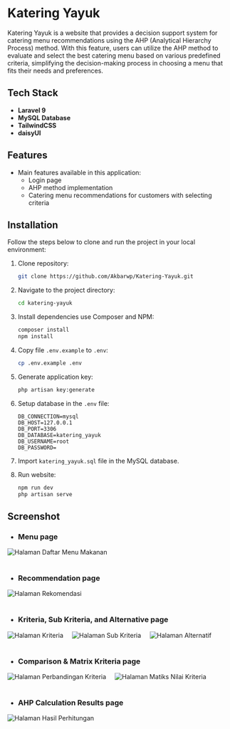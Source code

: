 # Katering Yayuk

Katering Yayuk is a website that provides a decision support system for catering menu recommendations using the AHP (Analytical Hierarchy Process) method. With this feature, users can utilize the AHP method to evaluate and select the best catering menu based on various predefined criteria, simplifying the decision-making process in choosing a menu that fits their needs and preferences.

## Tech Stack

- **Laravel 9**
- **MySQL Database**
- **TailwindCSS**
- **daisyUI**

## Features

- Main features available in this application:
  - Login page
  - AHP method implementation
  - Catering menu recommendations for customers with selecting criteria

## Installation

Follow the steps below to clone and run the project in your local environment:

1. Clone repository:

    ```bash
    git clone https://github.com/Akbarwp/Katering-Yayuk.git
    ```

2. Navigate to the project directory:

    ```bash
    cd katering-yayuk
    ```

3. Install dependencies use Composer and NPM:

    ```bash
    composer install
    npm install
    ```

4. Copy file `.env.example` to `.env`:

    ```bash
    cp .env.example .env
    ```

5. Generate application key:

    ```bash
    php artisan key:generate
    ```

6. Setup database in the `.env` file:

    ```plaintext
    DB_CONNECTION=mysql
    DB_HOST=127.0.0.1
    DB_PORT=3306
    DB_DATABASE=katering_yayuk
    DB_USERNAME=root
    DB_PASSWORD=
    ```

7. Import `katering_yayuk.sql` file in the MySQL database.

8. Run website:

    ```bash
    npm run dev
    php artisan serve
    ```

## Screenshot

- ### **Menu page**

<img src="https://github.com/user-attachments/assets/88003a84-d517-41fd-a01b-8b84ac8b082a" alt="Halaman Daftar Menu Makanan" width="" />
<br><br>

- ### **Recommendation page**

<img src="https://github.com/user-attachments/assets/cd6e7496-7260-492c-90e9-e5071126bf3a" alt="Halaman Rekomendasi" width="" />
<br><br>

- ### **Kriteria, Sub Kriteria, and Alternative page**

<img src="https://github.com/user-attachments/assets/2bf5b3d1-0b5e-411d-a3a0-6595b1ade8ba" alt="Halaman Kriteria" width="" />
&nbsp;&nbsp;&nbsp;
<img src="https://github.com/user-attachments/assets/d7b13927-04c3-45ea-a513-56c6e063bbfd" alt="Halaman Sub Kriteria" width="" />
&nbsp;&nbsp;&nbsp;
<img src="https://github.com/user-attachments/assets/cb773c6d-9c89-44f3-80e3-4b2c84744e7e" alt="Halaman Alternatif" width="" />
<br><br>

- ### **Comparison & Matrix Kriteria page**

<img src="https://github.com/user-attachments/assets/eba46dc3-7e51-4191-8b33-cea20ed06c33" alt="Halaman Perbandingan Kriteria" width="" />
&nbsp;&nbsp;&nbsp;
<img src="https://github.com/user-attachments/assets/3c1b6669-72f4-49af-896c-7c6eb85a309e" alt="Halaman Matiks Nilai Kriteria" width="" />
<br><br>

- ### **AHP Calculation Results page**

<img src="https://github.com/user-attachments/assets/ff49cce9-ecba-4a75-a33d-e165ade8d4bc" alt="Halaman Hasil Perhitungan" width="" />
<br><br>
